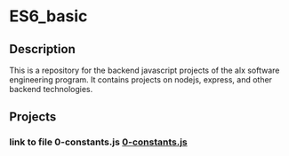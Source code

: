 # ES6_basic
## Description
This is a repository for the backend javascript projects of the alx software engineering program. It contains projects on nodejs, express, and other backend technologies.
## Projects
### link to file 0-constants.js  [0-constants.js](0-constants.js)